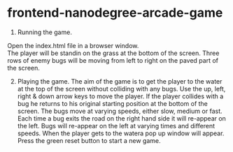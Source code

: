 frontend-nanodegree-arcade-game
===============================

1. Running the game.

Open the index.html file in a browser window.  
The player will be standin on the grass at the bottom of the screen.
Three rows of enemy bugs will be moving from left to right on the paved part of the screen.

2. Playing the game.
The aim of the game is to get the player to the water at the top of the screen without colliding with any bugs.
Use the up, left, right & down arrow keys to move the player.
If the player collides with a bug he returns to his original starting position at the bottom of the screen.
The bugs move at varying speeds, either slow, medium or fast.
Each time a bug exits the road on the right hand side it will re-appear on the left.
Bugs will re-appear on the left at varying times and different speeds.
When the player gets to the watera pop up window will appear.
Press the green reset button to start a new game.